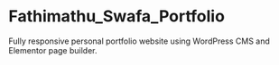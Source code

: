 # Fathimathu_Swafa_Portfolio
Fully responsive personal portfolio website using WordPress CMS and Elementor page builder. 
